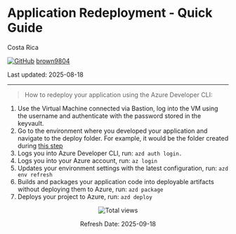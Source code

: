 # Application Redeployment - Quick Guide

Costa Rica

[![GitHub](https://img.shields.io/badge/--181717?logo=github&logoColor=ffffff)](https://github.com/)
[brown9804](https://github.com/brown9804)

Last updated: 2025-08-18

------------------------------------------

> How to redeploy your application using the Azure Developer CLI:

1. Use the Virtual Machine connected via Bastion, log into the VM using the username and authenticate with the password stored in the keyvault.
2. Go to the environment where you developed your application and navigate to the deploy folder. For example, it would be the folder created during [this step](https://github.com/MicrosoftCloudEssentials-LearningHub/RAG-ChatBot-Implementation/tree/main?tab=readme-ov-file#step-8-application-deployment)
3. Logs you into Azure Developer CLI, run: `azd auth login.`
4. Logs you into your Azure account, run: `az login`
5. Updates your environment settings with the latest configuration, run: `azd env refresh`
6. Builds and packages your application code into deployable artifacts without deploying them to Azure, run: `azd package`
7. Deploys your project to Azure, run: `azd deploy`

<!-- START BADGE -->
<div align="center">
  <img src="https://img.shields.io/badge/Total%20views-1428-limegreen" alt="Total views">
  <p>Refresh Date: 2025-09-18</p>
</div>
<!-- END BADGE -->
